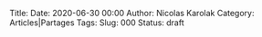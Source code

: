 Title:
Date: 2020-06-30 00:00
Author: Nicolas Karolak
Category: Articles|Partages
Tags:
Slug: 000
Status: draft



<!-- vim: spell spelllang=fr : -->
